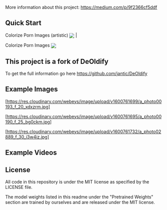 More information about this project: https://medium.com/p/9f2366cf5ddf 

## Quick Start

Colorize Porn Images (artistic) [<img src="https://colab.research.google.com/assets/colab-badge.svg" align="center">](https://colab.research.google.com/github/jantic/DeOldify/blob/master/PornImageColorizerColab.ipynb) |

Colorize Porn  Images [<img src="https://colab.research.google.com/assets/colab-badge.svg" align="center">](https://colab.research.google.com/github/jantic/DeOldify/blob/master/PornVideoColorizerColab.ipynb)


## This project is a fork of DeOldify

To get the full information go here https://github.com/jantic/DeOldify


## Example Images

[https://res.cloudinary.com/webeys/image/upload/v1600761699/a_photo00193_f_20_xdxzrm.jpg]

[https://res.cloudinary.com/webeys/image/upload/v1600761695/a_photo00190_f_25_bg0ckm.jpg]

[https://res.cloudinary.com/webeys/image/upload/v1600761732/a_photo02889_f_30_i3w4iz.jpg]

## Example Videos



## License

All code in this repository is under the MIT license as specified by the LICENSE file.

The model weights listed in this readme under the "Pretrained Weights" section are trained by ourselves and are released under the MIT license.
